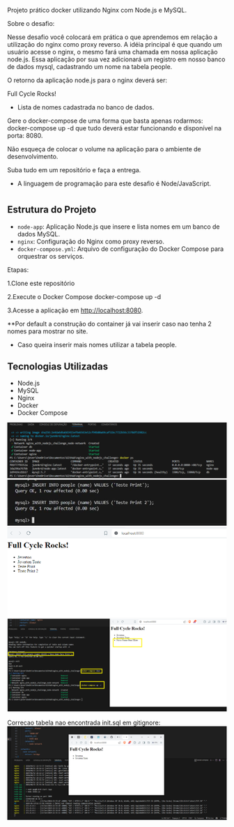 Projeto prático docker utilizando Nginx com Node.js e MySQL.

Sobre o desafio:

Nesse desafio você colocará em prática o que aprendemos em relação a utilização do nginx como proxy reverso. A idéia principal é que quando um usuário acesse o nginx, o mesmo fará uma chamada em nossa aplicação node.js. Essa aplicação por sua vez adicionará um registro em nosso banco de dados mysql, cadastrando um nome na tabela people.

O retorno da aplicação node.js para o nginx deverá ser:

Full Cycle Rocks!

- Lista de nomes cadastrada no banco de dados.

Gere o docker-compose de uma forma que basta apenas rodarmos: docker-compose up -d que tudo deverá estar funcionando e disponível na porta: 8080.

Não esqueça de colocar o volume na aplicação para o ambiente de desenvolvimento.

Suba tudo em um repositório e faça a entrega.

- A linguagem de programação para este desafio é Node/JavaScript.

#

#

#

## Estrutura do Projeto

- `node-app`: Aplicação Node.js que insere e lista nomes em um banco de dados MySQL.
- `nginx`: Configuração do Nginx como proxy reverso.
- `docker-compose.yml`: Arquivo de configuração do Docker Compose para orquestrar os serviços.

Etapas:

1.Clone este repositório

2.Execute o Docker Compose
docker-compose up -d

3.Acesse a aplicação em [http://localhost:8080](http://localhost:8080).

\*\*Por default a construção do container já vai inserir caso nao tenha 2 nomes para mostrar no site.

- Caso queira inserir mais nomes utilizar a tabela people.

## Tecnologias Utilizadas

- Node.js
- MySQL
- Nginx
- Docker
- Docker Compose

![DockerCompose](prints/dockercompose.png)
![insertManual](prints/insertmanual.png)
![LocalHost](prints/pagelocalhost.png)
![PersistenciaDosDados](prints/persistencia_dados_db.png)

Correcao tabela nao encontrada init.sql em gitignore:
![Correcao](prints/fix_db_not_found.png)
